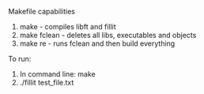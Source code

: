 Makefile capabilities
1. make - compiles libft and fillit
2. make fclean - deletes all libs, executables and objects
3. make re - runs fclean and then build everything

To run:
1. In command line: make
2. ./fillit test_file.txt
